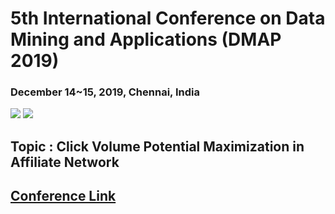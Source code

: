 # 5th International Conference on Data Mining and Applications (DMAP 2019)
### December 14~15, 2019, Chennai, India

[![](https://img.shields.io/github/license/sourcerer-io/hall-of-fame.svg?colorB=ff0000)](https://github.com/KrishnaKumarTiwari/talks/blob/master/LICENSE.md)
[![](https://img.shields.io/badge/badge-Krishna--Kumar--Tiwari-brightgreen)](https://www.linkedin.com/in/agentkk/)

## Topic : Click Volume Potential Maximization in Affiliate Network

## [Conference Link](https://csita2019.org/dmap/papers.html)